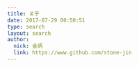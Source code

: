 ```yaml
---
title: 关于
date: 2017-07-29 00:50:51
type: search
layout: search
author: 
  nick: 金炳
  link: https://www.github.com/stone-jin
---
```

